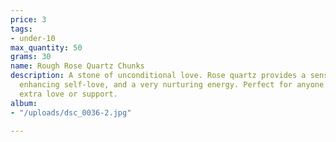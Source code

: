 ```yaml
---
price: 3
tags:
- under-10
max_quantity: 50
grams: 30
name: Rough Rose Quartz Chunks
description: A stone of unconditional love. Rose quartz provides a sense of compassion,
  enhancing self-love, and a very nurturing energy. Perfect for anyone needing a little
  extra love or support.
album:
- "/uploads/dsc_0036-2.jpg"

---
```

